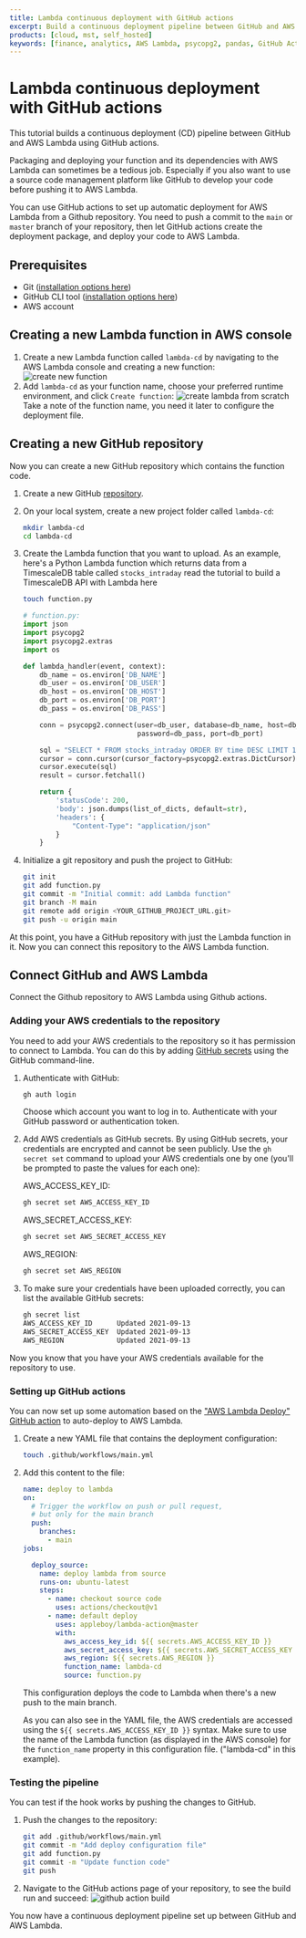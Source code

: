 ```yaml
---
title: Lambda continuous deployment with GitHub actions
excerpt: Build a continuous deployment pipeline between GitHub and AWS Lambda
products: [cloud, mst, self_hosted]
keywords: [finance, analytics, AWS Lambda, psycopg2, pandas, GitHub Actions, pipeline]
---
```


# Lambda continuous deployment with GitHub actions

This tutorial builds a continuous deployment (CD) pipeline between GitHub and
AWS Lambda using GitHub actions.

Packaging and deploying your function and its dependencies with AWS Lambda can
sometimes be a tedious job. Especially if you also want to use a source code
management platform like GitHub to develop your code before pushing  it to AWS
Lambda.

You can use GitHub actions to set up automatic deployment for AWS Lambda from a
Github repository. You need to push a commit to the `main` or `master` branch of
your repository, then let GitHub actions create the deployment  package, and
deploy your code to AWS Lambda.

## Prerequisites

*   Git ([installation options here](https://git-scm.com/book/en/v2/Getting-Started-Installing-Git))
*   GitHub CLI tool ([installation options here](https://github.com/cli/cli#installation))
*   AWS account

<Procedure>

## Creating a new Lambda function in AWS console

1.  Create a new Lambda function called `lambda-cd` by navigating to the AWS Lambda console and creating a new function:
    ![create new function](https://assets.timescale.com/docs/images/tutorials/aws-lambda-tutorial/create_new_function.png)
1.  Add `lambda-cd` as your function name, choose your preferred runtime environment, and click `Create function`:
    ![create lambda from scratch](https://assets.timescale.com/docs/images/tutorials/aws-lambda-tutorial/from_scratch.png)
    Take a note of the function name, you need it later to configure the deployment file.

</Procedure>

<Procedure>

## Creating a new GitHub repository

Now you can create a new GitHub repository which contains the function code.

1.  Create a new GitHub [repository](https://github.com/new).
1.  On your local system, create a new project folder called `lambda-cd`:

    ```bash
    mkdir lambda-cd
    cd lambda-cd
    ```

1.  Create the Lambda function that you want to upload.
    As an example, here's a Python Lambda function which returns data from a TimescaleDB table called `stocks_intraday`
    read the tutorial to build a TimescaleDB API with Lambda here

    ```bash
    touch function.py
    ```

    ```python
    # function.py:
    import json
    import psycopg2
    import psycopg2.extras
    import os

    def lambda_handler(event, context):
        db_name = os.environ['DB_NAME']
        db_user = os.environ['DB_USER']
        db_host = os.environ['DB_HOST']
        db_port = os.environ['DB_PORT']
        db_pass = os.environ['DB_PASS']

        conn = psycopg2.connect(user=db_user, database=db_name, host=db_host,
                                password=db_pass, port=db_port)

        sql = "SELECT * FROM stocks_intraday ORDER BY time DESC LIMIT 10"
        cursor = conn.cursor(cursor_factory=psycopg2.extras.DictCursor)
        cursor.execute(sql)
        result = cursor.fetchall()

        return {
            'statusCode': 200,
            'body': json.dumps(list_of_dicts, default=str),
            'headers': {
                "Content-Type": "application/json"
            }
        }
    ```

1.  Initialize a git repository and push the project to GitHub:

    ```bash
    git init
    git add function.py
    git commit -m "Initial commit: add Lambda function"
    git branch -M main
    git remote add origin <YOUR_GITHUB_PROJECT_URL.git>
    git push -u origin main
    ```

</Procedure>

At this point, you have a GitHub repository with just the Lambda function in it. Now you can connect this repository
to the AWS Lambda function.

## Connect GitHub and AWS Lambda

Connect the Github repository to AWS Lambda using Github actions.

<Procedure>

### Adding your AWS credentials to the repository

You need to add your AWS credentials to the repository so it has permission to connect to Lambda.
You can do this by adding [GitHub secrets][github-secrets] using the GitHub command-line.

1.  Authenticate with GitHub:

    ```bash
    gh auth login
    ```

    Choose which account you want to log in to. Authenticate with your GitHub
    password or authentication token.
1.  Add AWS credentials as GitHub secrets.
    By using GitHub secrets, your credentials are encrypted and cannot be seen
    publicly. Use the `gh secret set` command to upload your AWS credentials one by one
    (you'll be prompted to paste the values for each one):

    AWS_ACCESS_KEY_ID:

    ```bash
    gh secret set AWS_ACCESS_KEY_ID
    ```

    AWS_SECRET_ACCESS_KEY:

    ```bash
    gh secret set AWS_SECRET_ACCESS_KEY
    ```

    AWS_REGION:

    ```bash
    gh secret set AWS_REGION
    ```

1.  To make sure your credentials have been uploaded correctly, you can list the available GitHub secrets:

    ```bash
    gh secret list
    AWS_ACCESS_KEY_ID      Updated 2021-09-13
    AWS_SECRET_ACCESS_KEY  Updated 2021-09-13
    AWS_REGION             Updated 2021-09-13
    ```

</Procedure>

Now you know that you have your AWS credentials available for the repository to use.

<Procedure>

### Setting up GitHub actions

You can now set up some automation based on the ["AWS Lambda Deploy" GitHub action](https://github.com/marketplace/actions/aws-lambda-deploy)
to auto-deploy to AWS Lambda.

1.  Create a new YAML file that contains the deployment configuration:

    ```bash
    touch .github/workflows/main.yml
    ```

1.  Add this content to the file:

    ```yml
    name: deploy to lambda
    on:
      # Trigger the workflow on push or pull request,
      # but only for the main branch
      push:
        branches:
          - main
    jobs:

      deploy_source:
        name: deploy lambda from source
        runs-on: ubuntu-latest
        steps:
          - name: checkout source code
            uses: actions/checkout@v1
          - name: default deploy
            uses: appleboy/lambda-action@master
            with:
              aws_access_key_id: ${{ secrets.AWS_ACCESS_KEY_ID }}
              aws_secret_access_key: ${{ secrets.AWS_SECRET_ACCESS_KEY }}
              aws_region: ${{ secrets.AWS_REGION }}
              function_name: lambda-cd
              source: function.py
    ```

    This configuration deploys the code to Lambda when there's a new push to the main branch.

    As you can also see in the YAML file, the AWS credentials are accessed using the `${{ secrets.AWS_ACCESS_KEY_ID }}`
    syntax.
    Make sure to use the name of the Lambda function (as displayed in the AWS console) for the `function_name`
    property in this configuration file. ("lambda-cd" in this example).

</Procedure>

<Procedure>

### Testing the pipeline

You can test if the hook works by pushing the changes to GitHub.

1.  Push the changes to the repository:

    ```bash
    git add .github/workflows/main.yml
    git commit -m "Add deploy configuration file"
    git add function.py
    git commit -m "Update function code"
    git push
    ```

1.  Navigate to the GitHub actions page of your repository, to see the build run and succeed:
    ![github action build](https://assets.timescale.com/docs/images/tutorials/aws-lambda-tutorial/github_action_lambda.png)

</Procedure>

You now have a continuous deployment pipeline set up between GitHub and AWS Lambda.

[create-data-api]: /implement-use-cases/:currentVersion:/aws-lambda/create-data-api/
[github-secrets]: https://docs.github.com/en/actions/reference/encrypted-secrets
